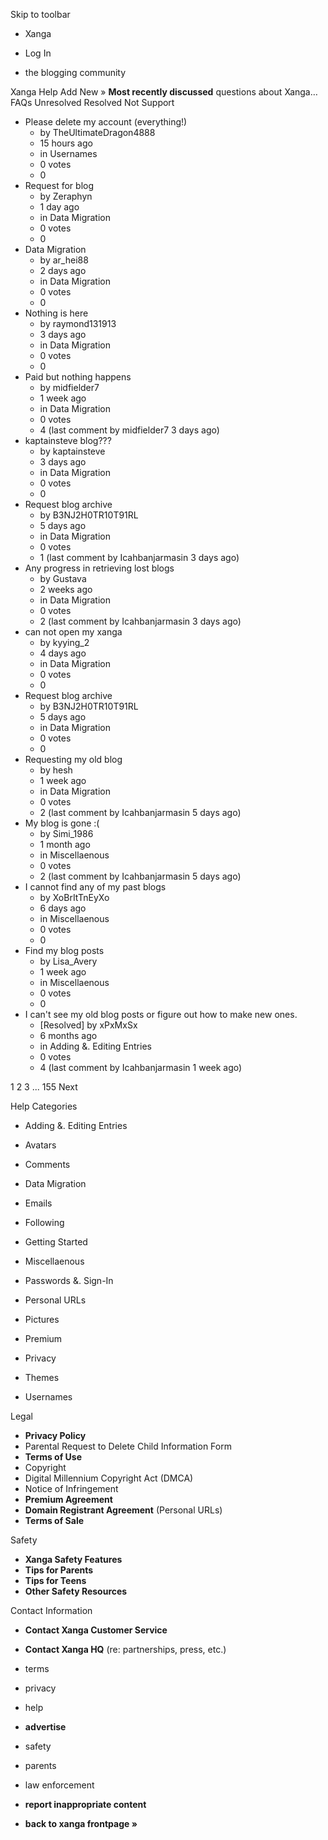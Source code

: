 Skip to toolbar

*   Xanga

*   Log In

*   the blogging community

Xanga Help Add New » **Most recently discussed** questions about Xanga… FAQs Unresolved Resolved Not Support

*   Please delete my account (everything!)
    *   by TheUltimateDragon4888
    *   15 hours ago
    *   in Usernames
    *   0 votes
    *   0
*   Request for blog
    *   by Zeraphyn
    *   1 day ago
    *   in Data Migration
    *   0 votes
    *   0
*   Data Migration
    *   by ar\_hei88
    *   2 days ago
    *   in Data Migration
    *   0 votes
    *   0
*   Nothing is here
    *   by raymond131913
    *   3 days ago
    *   in Data Migration
    *   0 votes
    *   0
*   Paid but nothing happens
    *   by midfielder7
    *   1 week ago
    *   in Data Migration
    *   0 votes
    *   4 (last comment by midfielder7 3 days ago)
*   kaptainsteve blog???
    *   by kaptainsteve
    *   3 days ago
    *   in Data Migration
    *   0 votes
    *   0
*   Request blog archive
    *   by B3NJ2H0TR10T91RL
    *   5 days ago
    *   in Data Migration
    *   0 votes
    *   1 (last comment by Icahbanjarmasin 3 days ago)
*   Any progress in retrieving lost blogs
    *   by Gustava
    *   2 weeks ago
    *   in Data Migration
    *   0 votes
    *   2 (last comment by Icahbanjarmasin 3 days ago)
*   can not open my xanga
    *   by kyying\_2
    *   4 days ago
    *   in Data Migration
    *   0 votes
    *   0
*   Request blog archive
    *   by B3NJ2H0TR10T91RL
    *   5 days ago
    *   in Data Migration
    *   0 votes
    *   0
*   Requesting my old blog
    *   by hesh
    *   1 week ago
    *   in Data Migration
    *   0 votes
    *   2 (last comment by Icahbanjarmasin 5 days ago)
*   My blog is gone :(
    *   by Simi\_1986
    *   1 month ago
    *   in Miscellaenous
    *   0 votes
    *   2 (last comment by Icahbanjarmasin 5 days ago)
*   I cannot find any of my past blogs
    *   by XoBrItTnEyXo
    *   6 days ago
    *   in Miscellaenous
    *   0 votes
    *   0
*   Find my blog posts
    *   by Lisa\_Avery
    *   1 week ago
    *   in Miscellaenous
    *   0 votes
    *   0
*   I can't see my old blog posts or figure out how to make new ones.
    *   \[Resolved\] by xPxMxSx
    *   6 months ago
    *   in Adding &. Editing Entries
    *   0 votes
    *   4 (last comment by Icahbanjarmasin 1 week ago)

1 2 3 ... 155 Next

Help Categories

*   Adding &. Editing Entries
*   Avatars
*   Comments
*   Data Migration
*   Emails
*   Following
*   Getting Started
*   Miscellaenous

*   Passwords &. Sign-In
*   Personal URLs
*   Pictures
*   Premium
*   Privacy
*   Themes
*   Usernames

Legal

*   **Privacy Policy**
*   Parental Request to Delete Child Information Form
*   **Terms of Use**
*   Copyright
*   Digital Millennium Copyright Act (DMCA)
*   Notice of Infringement
*   **Premium Agreement**
*   **Domain Registrant Agreement** (Personal URLs)
*   **Terms of Sale**

Safety

*   **Xanga Safety Features**
*   **Tips for Parents**
*   **Tips for Teens**
*   **Other Safety Resources**

Contact Information

*   **Contact Xanga Customer Service**
*   **Contact Xanga HQ** (re: partnerships, press, etc.)

*   terms
*   privacy
*   help
*   **advertise**

*   safety
*   parents
*   law enforcement
*   **report inappropriate content**

*   **back to xanga frontpage »**